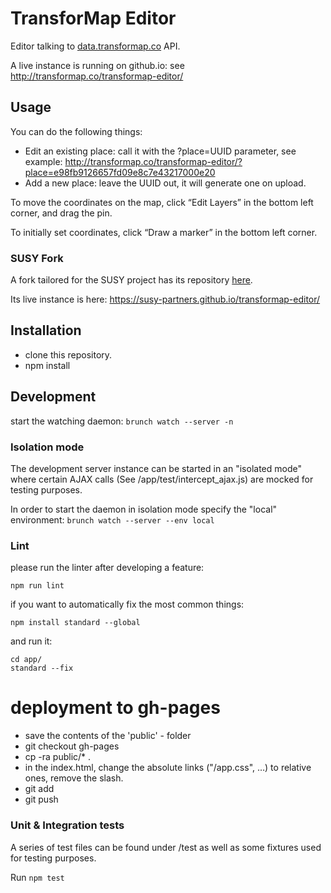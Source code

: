 # TransforMap Editor

Editor talking to [data.transformap.co](https://github.com/TransforMap/data.transformap.co) API.

A live instance is running on github.io: see http://transformap.co/transformap-editor/

## Usage

You can do the following things:

* Edit an existing place: call it with the ?place=UUID parameter, see example: http://transformap.co/transformap-editor/?place=e98fb9126657fd09e8c7e43217000e20
* Add a new place: leave the UUID out, it will generate one on upload.

To move the coordinates on the map, click “Edit Layers” in the bottom left corner, and drag the pin.

To initially set coordinates, click “Draw a marker” in the bottom left corner.

### SUSY Fork

A fork tailored for the SUSY project has its repository [here](https://github.com/susy-partners/transformap-editor).

Its live instance is here: https://susy-partners.github.io/transformap-editor/

## Installation

* clone this repository.
* npm install

## Development

start the watching daemon: ```brunch watch --server -n```

### Isolation mode

The development server instance can be started in an "isolated mode" where certain AJAX calls (See /app/test/intercept_ajax.js) are mocked for testing purposes.

In order to start the daemon in isolation mode specify the "local" environment: ```brunch watch --server --env local```

### Lint

please run the linter after developing a feature:

```npm run lint```

if you want to automatically fix the most common things:

```npm install standard --global```

and run it:

    cd app/
    standard --fix


# deployment to gh-pages

* save the contents of the 'public' - folder
* git checkout gh-pages
* cp -ra public/\* .
* in the index.html, change the absolute links ("/app.css", …) to relative ones, remove the slash.
* git add
* git push

### Unit & Integration tests

A series of test files can be found under /test as well as some fixtures used for testing purposes.

Run ```npm test```
